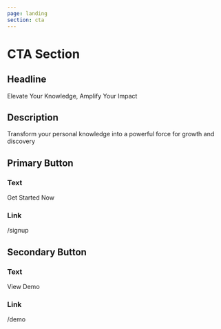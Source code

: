```yaml
---
page: landing
section: cta
---
```


# CTA Section

## Headline

Elevate Your Knowledge, Amplify Your Impact

## Description

Transform your personal knowledge into a powerful force for growth and discovery

## Primary Button

### Text

Get Started Now

### Link

/signup

## Secondary Button

### Text

View Demo

### Link

/demo
